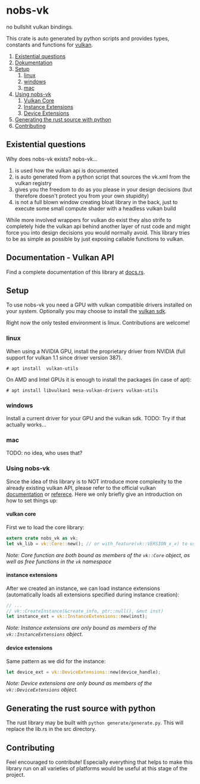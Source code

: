 # nobs-vk
no bullshit vulkan bindings.

This crate is auto generated by python scripts and provides types, constants and functions for
[vulkan](https://www.khronos.org/vulkan/).

1. [Existential questions](#existential-questions)
2. [Dokumentation](#dokucmentation-vulkan-api)
3. [Setup](#setup)
	  1. [linux](#linux)
	  2. [windows](#windows)
	  3. [mac](#mac)
3. [Using nobs-vk](#using-nobs-vk)
	  1. [Vulkan Core](#vulkan-core)
	  2. [Instance Extensions](#instance-extensions)
	  3. [Device Extensions](#device-extensions)
4. [Generating the rust source with python](#generating-the-rust-source-with-python)
5. [Contributing](#contributing)

## Existential questions
Why does nobs-vk exists? nobs-vk...
1. is used how the vulkan api is documented
2. is auto generated from a python script that sources the vk.xml from the vulkan registry
3. gives you the freedom to do as you please in your design decisions (but therefore doesn't protect you from your own stupidity)
4. is not a full blown window creating bloat library in the back, just to execute some small compute shader with a headless vulkan build

While more involved wrappers for vulkan do exist they also strife to completely hide the vulkan api behind another layer of rust code and might force you into design decisions you would normally avoid. This library tries to be as simple as possible by just exposing callable functions to vulkan.

## Documentation - Vulkan API
Find a complete documentation of this library at [docs.rs](https://docs.rs/nobs-vk).

## Setup

To use nobs-vk you need a GPU with vulkan compatible drivers installed on your system. Optionally you may choose to install the [vulkan sdk](https://www.lunarg.com/vulkan-sdk/).

Right now the only tested environment is linux. Contributions are welcome!

### linux
When using a NVIDIA GPU, install the proprietary driver from NVIDIA (full support for vulkan 1.1 since driver version 387). 
```
# apt install  vulkan-utils
```

On AMD and Intel GPUs it is enough to install the packages (in case of apt):
```
# apt install libvulkan1 mesa-vulkan-drivers vulkan-utils
```

### windows
Install a current driver for your GPU and the vulkan sdk.
TODO: Try if that actually works...

### mac
TODO: no idea, who uses that?


### Using nobs-vk
Since the idea of this library is to NOT introduce more complexity to the already existing vulkan API, please refer to the official vulkan [documentation](https://www.khronos.org/registry/vulkan/specs/1.1-extensions/html/vkspec.html) or [referece](https://www.khronos.org/registry/vulkan/specs/1.1-extensions/man/html/). Here we only briefly give an introduction on how to set things up:

#### vulkan core
First we to load the core library:
```rust
extern crate nobs_vk as vk;
let vk_lib = vk::Core::new(); // or with_feature(vk::VERSION_x_x) to use specific feature level
```
*Note: Core function are both bound as members of the `vk::Core` object, as well as free functions in the `vk` namespace*

#### instance extensions
After we created an instance, we can load instance extensions (automatically loads all extensions specified during instance creation):
```rust
// ...
// vk::CreateInstance(&create_info, ptr::null(), &mut inst)
let instance_ext = vk::InstanceExtensions::new(inst);
```
*Note: Instance extensions are only bound as members of the `vk::InstanceExtensions` object.*

#### device extensions
Same pattern as we did for the instance:
```rust  
let device_ext = vk::DeviceExtensions::new(device_handle);  
```  
*Note: Device extensions are only bound as members of the `vk::DeviceExtensions` object.*

## Generating the rust source with python
The rust library may be built with `python generate/generate.py`. This will replace the lib.rs in the src directory.

## Contributing
Feel encouraged to contribute! Especially everything that helps to make this library run on all varieties of platforms would be useful at this stage of the project.


